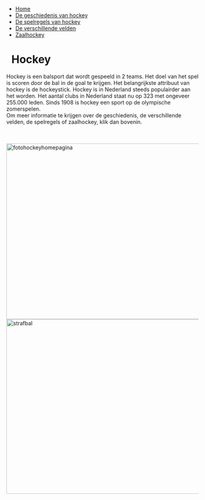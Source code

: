 <!DOCTYPE html>

<html>
<head>
<title>website</title>
<link rel="stylesheet" type="text/css" href="css.css">
</head>
<body>
<div class="menu">
<ul>
<li><a href=index.html > Home </a></li>
<li><a href=pagina1.html > De geschiedenis van hockey</a></li>
<li><a href=pagina2.html > De spelregels van hockey</a>
<li><a href=pagina3.html > De verschillende velden</a></li>
<li><a href=pagina4.html > Zaalhockey</a></li>

</ul>
</div>
</body>
<body class="achtergrond1">
</body>
</html>
<h1>&nbsp; Hockey</h1>
<div class="hoofdpagina">

<p> Hockey is een balsport dat wordt gespeeld in 2 teams. Het doel van het spel is scoren door de bal in de goal te krijgen. Het belangrijkste attribuut van hockey is de hockeystick. Hockey is in Nederland steeds populairder aan het worden. Het aantal clubs in Nederland staat nu op 323 met ongeveer 255.000 leden. Sinds 1908 is hockey een sport op de olympische zomerspelen. <br />
Om meer informatie te krijgen over de geschiedenis, de verschillende velden, de spelregels of zaalhockey, klik dan bovenin. </p>
</body>
</html>
<br />
<br />
<img src="fotohockeyhomepagina.jpg" width="672" height="460" alt="fotohockeyhomepagina"/> <img src="strafbal.jpg" width="688" height="457" alt="strafbal" style="float: right;">


